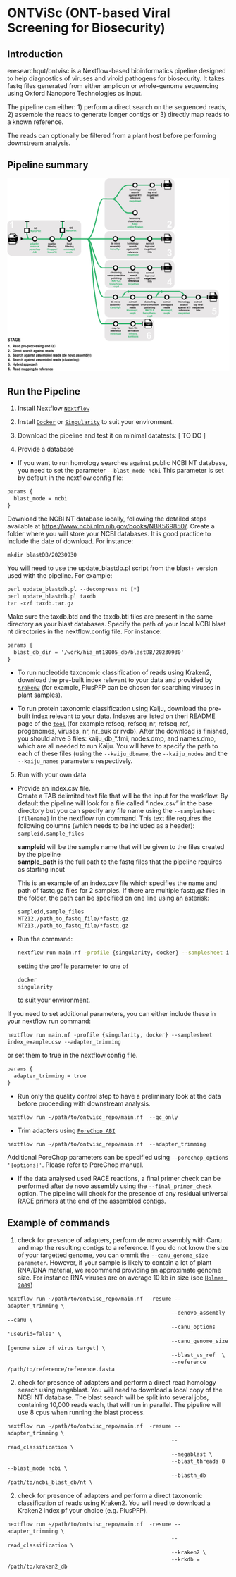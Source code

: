 # ONTViSc (ONT-based Viral Screening for Biosecurity)

## Introduction
eresearchqut/ontvisc is a Nextflow-based bioinformatics pipeline designed to help diagnostics of viruses and viroid pathogens for biosecurity. It takes fastq files generated from either amplicon or whole-genome sequencing using Oxford Nanopore Technologies as input.

The pipeline can either: 1) perform a direct search on the sequenced reads, 2) assemble the reads to generate longer contigs or 3) directly map reads to a known reference. 

The reads can optionally be filtered from a plant host before performing downstream analysis.

## Pipeline summary
![diagram pipeline](docs/images/ONTViSc_pipeline.jpeg)

## Run the Pipeline
1. Install Nextflow [`Nextflow`](https://www.nextflow.io/docs/latest/getstarted.html#installation)

2. Install [`Docker`](https://docs.docker.com/get-docker/) or [`Singularity`](https://docs.sylabs.io/guides/3.0/user-guide/quick_start.html#quick-installation-steps) to suit your environment.

3. Download the pipeline and test it on minimal datatests:
[ TO DO ]

4. Provide a database
- If you  want to run homology searches against public NCBI NT database, you need to set the parameter ```--blast_mode ncbi```
This parameter is set by default in the nextflow.config file:
```
params {
  blast_mode = ncbi
}
```

Download the NCBI NT database locally, following the detailed steps available at https://www.ncbi.nlm.nih.gov/books/NBK569850/. Create a folder where you will store your NCBI databases. It is good practice to include the date of download. For instance:
```
mkdir blastDB/20230930
```
You will need to use the update_blastdb.pl script from the blast+ version used with the pipeline.
For example:
```
perl update_blastdb.pl --decompress nt [*]
perl update_blastdb.pl taxdb
tar -xzf taxdb.tar.gz
```

Make sure the taxdb.btd and the taxdb.bti files are present in the same directory as your blast databases.
Specify the path of your local NCBI blast nt directories in the nextflow.config file.
For instance:
```
params {
  blast_db_dir = '/work/hia_mt18005_db/blastDB/20230930'
}
```
- To run nucleotide taxonomic classification of reads using Kraken2, download the pre-built index relevant to your data and provided by [`Kraken2`](https://benlangmead.github.io/aws-indexes/k2) (for example, PlusPFP can be chosen for searching viruses in plant samples).  

- To run protein taxonomic classification using Kaiju, download the pre-built index relevant to your data. Indexes are listed on theri README page of the [`tool`](https://github.com/bioinformatics-centre/kaiju) (for example refseq, refseq_nr, refseq_ref, progenomes, viruses, nr, nr_euk or rvdb). After the download is finished, you should ahve 3 files: kaiju_db_*.fmi, nodes.dmp, and names.dmp, which are all needed to run Kaiju.
You will have to specify the path to each of these files (using the ``--kaiju_dbname``, the ``--kaiju_nodes`` and the ``--kaiju_names`` parameters respectively.

5. Run with your own data

- Provide an index.csv file.  
  Create a TAB delimited text file that will be the input for the workflow. By default the pipeline will look for a file called “index.csv” in the base directory but you can specify any file name using the ```--samplesheet [filename]``` in the nextflow run command. This text file requires the following columns (which needs to be included as a header): ```sampleid,sample_files``` 

  **sampleid** will be the sample name that will be given to the files created by the pipeline  
  **sample_path** is the full path to the fastq files that the pipeline requires as starting input  

  This is an example of an index.csv file which specifies the name and path of fastq.gz files for 2 samples. If there are multiple fastq.gz files in the folder, the path can be specified on one line using an asterisk:
  ```
  sampleid,sample_files
  MT212,/path_to_fastq_file/*fastq.gz
  MT213,/path_to_fastq_file/*fastq.gz
  ```

- Run the command:
  ```bash
  nextflow run main.nf -profile {singularity, docker} --samplesheet index_example.csv
  ```
  setting the profile parameter to one of
  ```
  docker
  singularity
    ```  
  to suit your environment.

If you need to set additional parameters, you can either include these in your nextflow run command:
```
nextflow run main.nf -profile {singularity, docker} --samplesheet index_example.csv --adapter_trimming
```

or set them to true in the nextflow.config file.
```
params {
  adapter_trimming = true
}
```
- Run only the quality control step to have a preliminary look at the data before proceeding with downstream analysis.
```
nextflow run ~/path/to/ontvisc_repo/main.nf  --qc_only
```

- Trim adapters using [`PoreChop ABI`](https://github.com/rrwick/Porechop)
```
nextflow run ~/path/to/ontvisc_repo/main.nf  --adapter_trimming
```

Additional PoreChop parameters can be specified using ```--porechop_options '{options}'```. Please refer to PoreChop manual.


- If the data analysed used RACE reactions, a final primer check can be performed after de novo assembly using the ```--final_primer_check``` option. The pipeline will check for the presence of any residual universal RACE primers at the end of the assembled contigs.



## Example of commands


1) check for presence of adapters, perform de novo assembly with Canu and map the resulting contigs to a reference.
If you do not know the size of your targetted genome, you can ommit the ```--canu_genome_size parameter```. However, if your sample is likely to contain a lot of plant RNA/DNA material, we recommend providing an approximate genome size. For instance RNA viruses are on average 10 kb in size (see [`Holmes 2009`](https://www.ncbi.nlm.nih.gov/pmc/articles/PMC2954018/))

```
nextflow run ~/path/to/ontvisc_repo/main.nf  -resume --adapter_trimming \
                                                    --denovo_assembly --canu \
                                                    --canu_options 'useGrid=false' \
                                                    --canu_genome_size [genome size of virus target] \
                                                    --blast_vs_ref  \
                                                    --reference /path/to/reference/reference.fasta
```

2) check for presence of adapters and perform a direct read homology search using megablast. You will need to download a local copy of the NCBI NT database. The blast search will be split into several jobs, containing 10,000 reads each, that will run in parallel. The pipeline will use 8 cpus when running the blast process.

```
nextflow run ~/path/to/ontvisc_repo/main.nf  -resume --adapter_trimming \
                                                    --read_classification \
                                                    --megablast \
                                                    --blast_threads 8 --blast_mode ncbi \
                                                    --blastn_db /path/to/ncbi_blast_db/nt \
```

2) check for presence of adapters and perform a direct taxonomic classification of reads using Kraken2. You will need to download a Kraken2 index pf your choice (e.g. PlusPFP).

```
nextflow run ~/path/to/ontvisc_repo/main.nf  -resume --adapter_trimming \
                                                    --read_classification \
                                                    --kraken2 \
                                                    --krkdb = /path/to/kraken2_db
```
